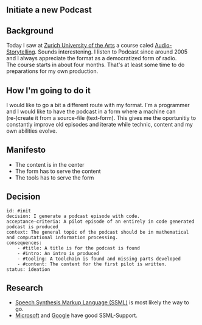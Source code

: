 ## Initiate a new Podcast

## Background
Today I saw at [Zurich University of the Arts](https://www.zhdk.ch/) a course caled [Audio-Storytelling](https://web.archive.org/web/20211030221111/https://www.zhdk.ch/weiterbildung/sws/audio-storytelling-8014). Sounds interestening. I listen to Podcast since around 2005 and I always appreciate the format as a democratized form of radio.  
The course starts in about four months. That's at least some time to do preparations for my own production. 


## How I'm going to do it
I would like to go a bit a different route with my format. I'm a programmer and I would like to have the podcast in a form where a machine can (re-)create it from a source-file (text-form). This gives me the oportunitiy to constantly improve old episodes and iterate while technic, content and my own abilities evolve.


## Manifesto
* The content is in the center
* The form has to serve the content
* The tools has to serve the form


## Decision

```component
id: #init
decision: I generate a podcast episode with code.
acceptance-criteria: A pilot episode of an entirely in code generated podcast is produced
context: The general topic of the podcast should be in mathematical and computational information processing. 
consequences: 
    - #title: A title is for the podcast is found
    - #intro: An intro is produced
    - #tooling: A toolchain is found and missing parts developed
    - #content: The content for the first pilot is written.
status: ideation
```

## Research
* [Speech Synthesis Markup Language (SSML)](https://www.w3.org/TR/speech-synthesis/) is most likely the way to go.
* [Microsoft](https://web.archive.org/web/20210909031857/https://docs.microsoft.com/en-us/azure/cognitive-services/speech-service/speech-synthesis-markup?tabs=csharp) and [Google](https://web.archive.org/web/20211029094029/https://cloud.google.com/text-to-speech/docs/ssml) have good SSML-Support. 